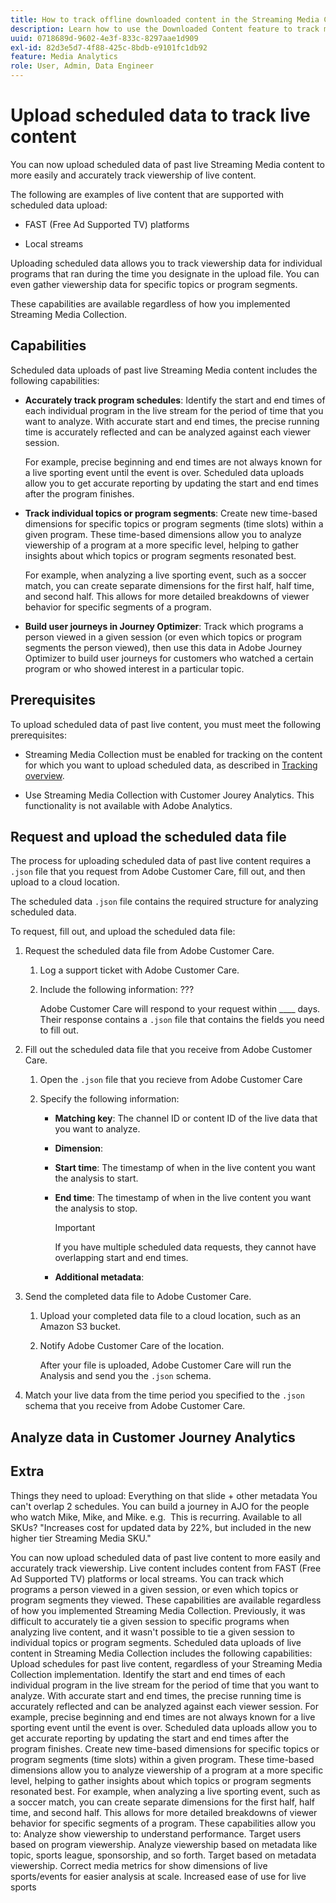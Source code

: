 ```yaml
---
title: How to track offline downloaded content in the Streaming Media Collection 
description: Learn how to use the Downloaded Content feature to track media consumption when a user is offline.
uuid: 0718689d-9602-4e3f-833c-8297aae1d909
exl-id: 82d3e5d7-4f88-425c-8bdb-e9101fc1db92
feature: Media Analytics
role: User, Admin, Data Engineer
---
```

# Upload scheduled data to track live content

You can now upload scheduled data of past live Streaming Media content to more easily and accurately track viewership of live content. 

The following are examples of live content that are supported with scheduled data upload:

* FAST (Free Ad Supported TV) platforms 

* Local streams

Uploading scheduled data allows you to track viewership data for individual programs that ran during the time you designate in the upload file. You can even gather viewership data for specific topics or program segments. 

These capabilities are available regardless of how you implemented Streaming Media Collection.

## Capabilities

Scheduled data uploads of past live Streaming Media content includes the following capabilities:

* **Accurately track program schedules**: Identify the start and end times of each individual program in the live stream for the period of time that you want to analyze. With accurate start and end times, the precise running time is accurately reflected and can be analyzed against each viewer session.

  For example, precise beginning and end times are not always known for a live sporting event until the event is over. Scheduled data uploads allow you to get accurate reporting by updating the start and end times after the program finishes.

* **Track individual topics or program segments**: Create new time-based dimensions for specific topics or program segments (time slots) within a given program. These time-based dimensions allow you to analyze viewership of a program at a more specific level, helping to gather insights about which topics or program segments resonated best.

  For example, when analyzing a live sporting event, such as a soccer match, you can create separate dimensions for the first half, half time, and second half. This allows for more detailed breakdowns of viewer behavior for specific segments of a program.

* **Build user journeys in Journey Optimizer**: Track which programs a person viewed in a given session (or even which topics or program segments the person viewed), then use this data in Adobe Journey Optimizer to build user journeys for customers who watched a certain program or who showed interest in a particular topic.  

## Prerequisites

To upload scheduled data of past live content, you must meet the following prerequisites:

* Streaming Media Collection must be enabled for tracking on the content for which you want to upload scheduled data, as described in [Tracking overview](/help/use-cases/track-av-playback/track-core-overview.md). <!--specifics??? -->

* Use Streaming Media Collection with Customer Jourey Analytics. This functionality is not available with Adobe Analytics.

## Request and upload the scheduled data file

The process for uploading scheduled data of past live content requires a `.json` file that you request from Adobe Customer Care, fill out, and then upload to a cloud location. 

The scheduled data `.json` file contains the required structure for analyzing scheduled data. 

To request, fill out, and upload the scheduled data file:

1. Request the scheduled data file from Adobe Customer Care.

   1. Log a support ticket with Adobe Customer Care.

   1. Include the following information: ???

      Adobe Customer Care will respond to your request within ____ days. Their response contains a `.json` file that contains the fields you need to fill out.

1. Fill out the scheduled data file that you receive from Adobe Customer Care.

   1. Open the `.json` file that you recieve from Adobe Customer Care
   
   1. Specify the following information:

      * **Matching key**: The channel ID or content ID of the live data that you want to analyze.

      * **Dimension**: 

      * **Start time**: The timestamp of when in the live content you want the analysis to start. <!--what format to include this in?-->

      * **End time**: The timestamp of when in the live content you want the analysis to stop.

        >[!IMPORTANT]
        >
        >If you have multiple scheduled data requests, they cannot have overlapping start and end times.

      * **Additional metadata**: 

1. Send the completed data file to Adobe Customer Care.

   1. Upload your completed data file to a cloud location, such as an Amazon S3 bucket.
   
   1. Notify Adobe Customer Care of the location.

      After your file is uploaded, Adobe Customer Care will run the Analysis and send you the `.json` schema.

1. Match your live data from the time period you specified to the `.json` schema that you receive from Adobe Customer Care. <!--what is entailed in this?-->

## Analyze data in Customer Journey Analytics


## Extra

Things they need to upload:
Everything on that slide + other metadata
You can't overlap 2 schedules.
You can build a journey in AJO for the people who watch Mike, Mike, and Mike. e.g. 
This is recurring.
Available to all SKUs? "Increases cost for updated data by 22%, but included in the new higher tier Streaming Media SKU."

You can now upload scheduled data of past live content to more easily and accurately track viewership. Live content includes content from FAST (Free Ad Supported TV) platforms or local streams.
You can track which programs a person viewed in a given session, or even which topics or program segments they viewed. These capabilities are available regardless of how you implemented Streaming Media Collection.
Previously, it was difficult to accurately tie a given session to specific programs when analyzing live content, and it wasn't possible to tie a given session to individual topics or program segments.
Scheduled data uploads of live content in Streaming Media Collection includes the following capabilities:
Upload schedules for past live content, regardless of your Streaming Media Collection implementation.
Identify the start and end times of each individual program in the live stream for the period of time that you want to analyze. With accurate start and end times, the precise running time is accurately reflected and can be analyzed against each viewer session.
For example, precise beginning and end times are not always known for a live sporting event until the event is over. Scheduled data uploads allow you to get accurate reporting by updating the start and end times after the program finishes.
Create new time-based dimensions for specific topics or program segments (time slots) within a given program. These time-based dimensions allow you to analyze viewership of a program at a more specific level, helping to gather insights about which topics or program segments resonated best.
For example, when analyzing a live sporting event, such as a soccer match, you can create separate dimensions for the first half, half time, and second half. This allows for more detailed breakdowns of viewer behavior for specific segments of a program.
These capabilities allow you to:
Analyze show viewership to understand performance.
Target users based on program viewership.
Analyze viewership based on metadata like topic, sports league, sponsorship, and so forth.
Target based on metadata viewership.
Correct media metrics for show dimensions of live sports/events for easier analysis at scale.
Increased ease of use for live sports


